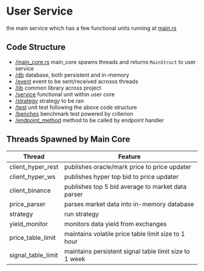 # User Service
the main service which has a few functional units running at [main.rs](./main.rs)

## Code Structure
- [/main_core.rs](./main_core.rs) main_core spawns threads and  returns `MainStruct` to user service
- [/db](./db/README.md) database, both persistent and in-memory
- [/event](./event/README.md) event to be sent/received acrosss threads
- [/lib](./lib/README.md) common library across project
- [/service](./service/README.md) functional unit within user core
- [/strategy](./strategy/README.md) strategy to be ran
- [/test](./test/README.md) unit test following the above code structure
- [/benches](./benches/README.md) benchmark test powered by criterion
- [/endpoint_method](./endpoint_method/README.md) method to be called by endpoint handler

## Threads Spawned by Main Core 
| Thread             | Feature                                                |
| ------------------ | ------------------------------------------------------ |
| client_hyper_rest  | publishes oracle/mark price to price updater           |
| client_hyper_ws    | publishes hyper top bid to price updater               |
| client_binance     | publishes top 5 bid average to market data parser      |
| price_parser       | parses market data into in-memory database             |
| strategy           | run strategy                                           |
| yield_monitor      | monitors data yield from exchanges                     |
| price_table_limit  | maintains volatile price table limit size to 1 hour    |
| signal_table_limit | maintains persistent signal table limit size to 1 week |

